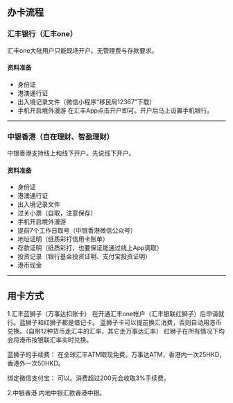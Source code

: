 ## 办卡流程
### 汇丰银行（汇丰one）
汇丰one大陆用户只能现场开户。无管理费与存款要求。
#### 资料准备
- 身份证
- 港澳通行证
- 出入境记录文件（微信小程序“移民局12367”下载）
- 手机开启境外漫游
在汇丰App点击开户即可。开户后马上设置手机银行。
---
### 中银香港（自在理财、智盈理财）
中银香港支持线上和线下开户。先说线下开户。
#### 资料准备
- 身份证
- 港澳通行证
- 出入境记录文件
- 过关小票（自取，注意保存）
- 手机开启境外漫游
- 提前7个工作日取号（中银香港微信公众号）
- 地址证明（纸质彩打信用卡账单）
- 存款证明（纸质彩打，也要保证能通过线上App调取）
- 投资记录（银行基金投资证明、支付宝投资证明）
- 港币现金

---
## 用卡方式

1.汇丰蓝狮子（万事达扣账卡）
在开通汇丰one帐户（汇丰银联红狮子）后申请就行。蓝狮子和红狮子都是借记卡。
蓝狮子卡可以提前换汇消费，否则自动用港币兑换。（自带12种货币走汇丰的汇率，其它走万事达汇率）
红狮子在所有情况下均会将港币按银联汇率实时兑换。

蓝狮子的手续费：
在全球汇丰ATM取现免费。万事达ATM，香港内一次25HKD，香港外一次50HKD。

绑定微信支付宝：
可以。消费超过200元会收取3%手续费。

2.中银香港
内地中银汇款香港中银。
